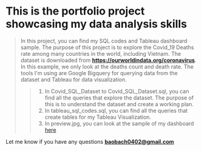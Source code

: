 
# This is the portfolio project showcasing my data analysis skills

> In this project, you can find my SQL codes and Tableau dashboard sample.
> The purpose of this project is to explore the Covid_19 Deaths rate among many countries in the world, including Vietnam.
> The dataset is downloaded from **https://ourworldindata.org/coronavirus**. In this example, we only look at the deaths count and death rate.
> The tools I'm using are Google Bigquery for querying data from the dataset and Tableau for data visualization.
>> 1. In Covid_SQL_Dataset to Covid_SQL_Dataset.sql, you can find all the queries that explore the dataset. The purpose of this is to understand the dataset and create a working plan.
>> 2. In tableau_sql_codes.sql, you can find all the queries that create tables for my Tableau Visualization.
>> 3. In preview.jpg, you can look at the sample of my dashboard [here](https://public.tableau.com/views/Covid_19PortfolioProject/Dashboard1?:language=en-GB&:display_count=n&:origin=viz_share_link)

Let me know if you have any questions **baobach0402@gmail.com**
